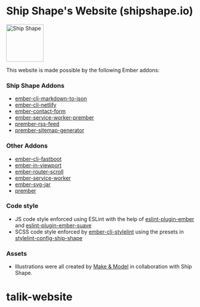 # Ship Shape's Website (shipshape.io)
<a href="https://shipshape.io/"><img src="http://i.imgur.com/DWHQjA5.png" alt="Ship Shape" width="100" height="100"/></a>

This website is made possible by the following Ember addons:

### Ship Shape Addons

- [ember-cli-markdown-to-json](https://github.com/shipshapecode/ember-cli-markdown-to-json)
- [ember-cli-netlify](https://github.com/shipshapecode/ember-cli-netlify)
- [ember-contact-form](https://github.com/shipshapecode/ember-contact-form)
- [ember-service-worker-prember](https://github.com/shipshapecode/ember-service-worker-prember)
- [prember-rss-feed](https://github.com/shipshapecode/prember-rss-feed)
- [prember-sitemap-generator](https://github.com/shipshapecode/prember-sitemap-generator)

### Other Addons

- [ember-cli-fastboot](https://github.com/ember-fastboot/ember-cli-fastboot)
- [ember-in-viewport](https://github.com/DockYard/ember-in-viewport)
- [ember-router-scroll](https://github.com/dollarshaveclub/ember-router-scroll)
- [ember-service-worker](https://github.com/DockYard/ember-service-worker)
- [ember-svg-jar](https://github.com/ivanvotti/ember-svg-jar)
- [prember](https://github.com/ef4/prember)

### Code style
- JS code style enforced using ESLint with the help of [eslint-plugin-ember](https://github.com/ember-cli/eslint-plugin-ember) and [eslint-plugin-ember-suave](https://github.com/DockYard/eslint-plugin-ember-suave)
- SCSS code style enforced by [ember-cli-stylelint](https://github.com/billybonks/ember-cli-stylelint) using the presets in [stylelint-config-ship-shape](https://github.com/shipshapecode/stylelint-config-ship-shape)

### Assets
- Illustrations were all created by [Make & Model](https://makemodel.co/) in collaboration with Ship Shape.
# talik-website
